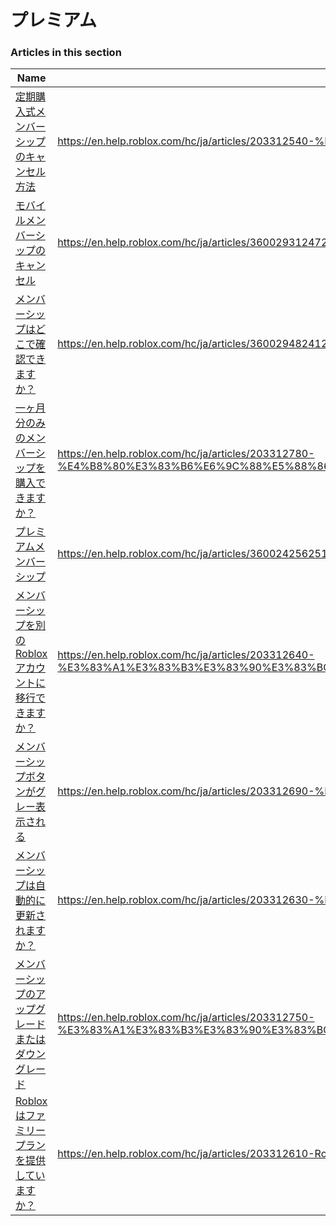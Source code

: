 # プレミアム  
### Articles in this section
Name|URL
-|-
[定期購入式メンバーシップのキャンセル方法](./定期購入式メンバーシップのキャンセル方法.html) |https://en.help.roblox.com/hc/ja/articles/203312540-%E5%AE%9A%E6%9C%9F%E8%B3%BC%E5%85%A5%E5%BC%8F%E3%83%A1%E3%83%B3%E3%83%90%E3%83%BC%E3%82%B7%E3%83%83%E3%83%97%E3%81%AE%E3%82%AD%E3%83%A3%E3%83%B3%E3%82%BB%E3%83%AB%E6%96%B9%E6%B3%95
[モバイルメンバーシップのキャンセル](./モバイルメンバーシップのキャンセル.html) |https://en.help.roblox.com/hc/ja/articles/360029312472-%E3%83%A2%E3%83%90%E3%82%A4%E3%83%AB%E3%83%A1%E3%83%B3%E3%83%90%E3%83%BC%E3%82%B7%E3%83%83%E3%83%97%E3%81%AE%E3%82%AD%E3%83%A3%E3%83%B3%E3%82%BB%E3%83%AB
[メンバーシップはどこで確認できますか？](./メンバーシップはどこで確認できますか？.html) |https://en.help.roblox.com/hc/ja/articles/360029482412-%E3%83%A1%E3%83%B3%E3%83%90%E3%83%BC%E3%82%B7%E3%83%83%E3%83%97%E3%81%AF%E3%81%A9%E3%81%93%E3%81%A7%E7%A2%BA%E8%AA%8D%E3%81%A7%E3%81%8D%E3%81%BE%E3%81%99%E3%81%8B-
[一ヶ月分のみのメンバーシップを購入できますか？](./一ヶ月分のみのメンバーシップを購入できますか？.html) |https://en.help.roblox.com/hc/ja/articles/203312780-%E4%B8%80%E3%83%B6%E6%9C%88%E5%88%86%E3%81%AE%E3%81%BF%E3%81%AE%E3%83%A1%E3%83%B3%E3%83%90%E3%83%BC%E3%82%B7%E3%83%83%E3%83%97%E3%82%92%E8%B3%BC%E5%85%A5%E3%81%A7%E3%81%8D%E3%81%BE%E3%81%99%E3%81%8B-
[プレミアムメンバーシップ](./プレミアムメンバーシップ.html) |https://en.help.roblox.com/hc/ja/articles/360024256251-%E3%83%97%E3%83%AC%E3%83%9F%E3%82%A2%E3%83%A0%E3%83%A1%E3%83%B3%E3%83%90%E3%83%BC%E3%82%B7%E3%83%83%E3%83%97
[メンバーシップを別のRobloxアカウントに移行できますか？](./メンバーシップを別のRobloxアカウントに移行できますか？.html) |https://en.help.roblox.com/hc/ja/articles/203312640-%E3%83%A1%E3%83%B3%E3%83%90%E3%83%BC%E3%82%B7%E3%83%83%E3%83%97%E3%82%92%E5%88%A5%E3%81%AERoblox%E3%82%A2%E3%82%AB%E3%82%A6%E3%83%B3%E3%83%88%E3%81%AB%E7%A7%BB%E8%A1%8C%E3%81%A7%E3%81%8D%E3%81%BE%E3%81%99%E3%81%8B-
[メンバーシップボタンがグレー表示される](./メンバーシップボタンがグレー表示される.html) |https://en.help.roblox.com/hc/ja/articles/203312690-%E3%83%A1%E3%83%B3%E3%83%90%E3%83%BC%E3%82%B7%E3%83%83%E3%83%97%E3%83%9C%E3%82%BF%E3%83%B3%E3%81%8C%E3%82%B0%E3%83%AC%E3%83%BC%E8%A1%A8%E7%A4%BA%E3%81%95%E3%82%8C%E3%82%8B
[メンバーシップは自動的に更新されますか？](./メンバーシップは自動的に更新されますか？.html) |https://en.help.roblox.com/hc/ja/articles/203312630-%E3%83%A1%E3%83%B3%E3%83%90%E3%83%BC%E3%82%B7%E3%83%83%E3%83%97%E3%81%AF%E8%87%AA%E5%8B%95%E7%9A%84%E3%81%AB%E6%9B%B4%E6%96%B0%E3%81%95%E3%82%8C%E3%81%BE%E3%81%99%E3%81%8B-
[メンバーシップのアップグレードまたはダウングレード](./メンバーシップのアップグレードまたはダウングレード.html) |https://en.help.roblox.com/hc/ja/articles/203312750-%E3%83%A1%E3%83%B3%E3%83%90%E3%83%BC%E3%82%B7%E3%83%83%E3%83%97%E3%81%AE%E3%82%A2%E3%83%83%E3%83%97%E3%82%B0%E3%83%AC%E3%83%BC%E3%83%89%E3%81%BE%E3%81%9F%E3%81%AF%E3%83%80%E3%82%A6%E3%83%B3%E3%82%B0%E3%83%AC%E3%83%BC%E3%83%89
[Robloxはファミリープランを提供していますか？](./Robloxはファミリープランを提供していますか？.html) |https://en.help.roblox.com/hc/ja/articles/203312610-Roblox%E3%81%AF%E3%83%95%E3%82%A1%E3%83%9F%E3%83%AA%E3%83%BC%E3%83%97%E3%83%A9%E3%83%B3%E3%82%92%E6%8F%90%E4%BE%9B%E3%81%97%E3%81%A6%E3%81%84%E3%81%BE%E3%81%99%E3%81%8B-